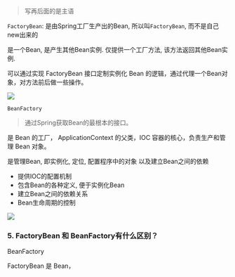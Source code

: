 > 写再后面的是主语 

`FactoryBean`: 是由Spring工厂生产出的Bean, 所以叫`FactoryBean`, 而不是自己new出来的

是一个Bean,  是产生其他Bean实例. 仅提供一个工厂方法, 该方法返回其他Bean实例.

可以通过实现 FactoryBean 接口定制实例化 Bean 的逻辑，通过代理一个Bean对象，对方法前后做一些操作。

![](https://youpaiyun.zongqilive.cn/image/20201130164717.png)





`BeanFactory`

> 通过Spring获取Bean的最根本的接口。

是 Bean 的工厂， ApplicationContext 的父类，IOC 容器的核心，负责生产和管理 Bean 对象。

是管理Bean, 即实例化, 定位, 配置程序中的对象 以及建立Bean之间的依赖

- 提供IOC的配置机制
- 包含Bean的各种定义, 便于实例化Bean
- 建立Bean之间的依赖关系
- Bean生命周期的控制

![](https://youpaiyun.zongqilive.cn/image/20201130161611.png)





### **5. FactoryBean 和 BeanFactory有什么区别？**

BeanFactory 

FactoryBean 是 Bean，

### 

























